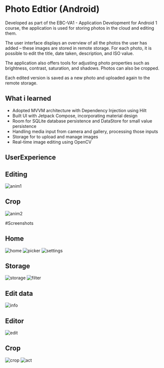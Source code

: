
# Photo Edtior (Android)
Developed as part of the EBC-VA1 - Application Development for Android 1 course, the application is used for storing photos in the cloud and editing them.

The user interface displays an overview of all the photos the user has added – these images are stored in remote storage.
For each photo, it is possible to edit the title, date taken, description, and ISO value.

The application also offers tools for adjusting photo properties such as brightness, contrast, saturation, and shadows. Photos can also be cropped.

Each edited version is saved as a new photo and uploaded again to the remote storage.


## What i learned 
- Adopted MVVM architecture with Dependency Injection using Hilt
- Built UI with Jetpack Compose, incorporating material design
- Room for SQLite database persistence and DataStore for small value persistence
- Handling media input from camera and gallery, processing those inputs
- Storage for to upload and manage images
- Real-time image editing using OpenCV

## UserExperience
## Editing
![anim1](./app/src/main/java/cz/mendelu/photoeditor/assets/screenshots/gifs/edit_gif.gif)

## Crop
![anim2](./app/src/main/java/cz/mendelu/photoeditor/assets/screenshots/gifs/crop_gif.gif)

#Screenshots

## Home
![home](./app/src/main/java/cz/mendelu/photoeditor/assets/screenshots/home.jpg)
![picker](./app/src/main/java/cz/mendelu/photoeditor/assets/screenshots/Photo_picker.jpg)
![settings](./app/src/main/java/cz/mendelu/photoeditor/assets/screenshots/settings.jpg)

## Storage
![storage](./app/src/main/java/cz/mendelu/photoeditor/assets/screenshots/storage_list.jpg)
![filter](./app/src/main/java/cz/mendelu/photoeditor/assets/screenshots/filter.jpg)

## Edit data
![info](./app/src/main/java/cz/mendelu/photoeditor/assets/screenshots/information.jpg)

## Editor
![edit](./app/src/main/java/cz/mendelu/photoeditor/assets/screenshots/editor.jpg)

## Crop
![crop](./app/src/main/java/cz/mendelu/photoeditor/assets/screenshots/crop.jpg)
![act](./app/src/main/java/cz/mendelu/photoeditor/assets/screenshots/crop_activity.jpg)


